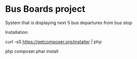 Bus Boards project
========================

System that is displaying next 5 bus departures from bus stop

Installation:

curl -sS https://getcomposer.org/installer | php

php composer.phar install